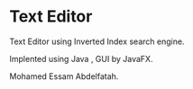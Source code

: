 # Text Editor 

Text Editor using Inverted Index search engine.

Implented using Java , GUI by JavaFX.

Mohamed Essam Abdelfatah.
